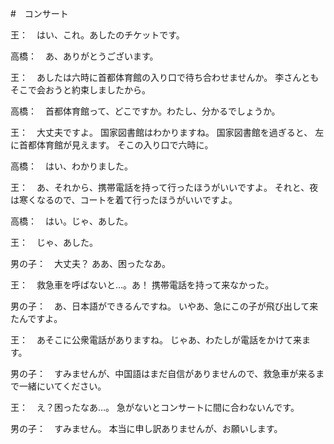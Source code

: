 #　コンサート

王：　はい、これ。あしたのチケットです。

高橋：　あ、ありがとうございます。

王：　あしたは六時に首都体育館の入り口で待ち合わせませんか。
李さんともそこで会おうと約束しましたから。

高橋：　首都体育館って、どこですか。わたし、分かるでしょうか。

王：　大丈夫ですよ。
国家図書館はわかりますね。
国家図書館を過ぎると、
左に首都体育館が見えます。
そこの入り口で六時に。

高橋：　はい、わかりました。

王：　あ、それから、携帯電話を持って行ったほうがいいですよ。
それと、夜は寒くなるので、コートを着て行ったほうがいいですよ。

高橋：　はい。じゃ、あした。

王：　じゃ、あした。

男の子：　大丈夫？
ああ、困ったなあ。

王：　救急車を呼ばないと…。あ！
携帯電話を持って来なかった。

男の子：　あ、日本語ができるんですね。
いやあ、急にこの子が飛び出して来たんですよ。

王：　あそこに公衆電話がありますね。
じゃあ、わたしが電話をかけて来ます。

男の子：　すみませんが、中国語はまだ自信がありませんので、救急車が来るまで一緒にいてください。

王：　え？困ったなあ…。
急がないとコンサートに間に合わないんです。

男の子：　すみません。
本当に申し訳ありませんが、お願いします。
